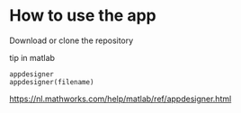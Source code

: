 # How to use the app 

Download or clone the repository

tip in matlab

```
appdesigner
appdesigner(filename)
```

https://nl.mathworks.com/help/matlab/ref/appdesigner.html
